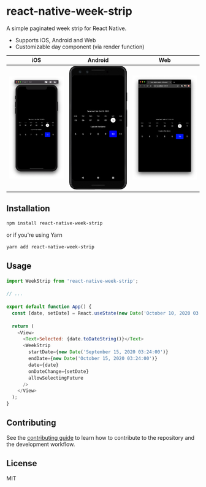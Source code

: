 # react-native-week-strip

A simple paginated week strip for React Native.

- Supports iOS, Android and Web
- Customizable day component (via render function)

| iOS          | Android          | Web          |
| ------------ | ---------------- | ------------ |
| ![](ios.png) | ![](android.png) | ![](web.png) |

## Installation

```sh
npm install react-native-week-strip
```

or if you're using Yarn

```sh
yarn add react-native-week-strip
```

## Usage

```js
import WeekStrip from 'react-native-week-strip';

// ...

export default function App() {
  const [date, setDate] = React.useState(new Date('October 10, 2020 03:24:00'));

  return (
    <View>
      <Text>Selected: {date.toDateString()}</Text>
      <WeekStrip
        startDate={new Date('September 15, 2020 03:24:00')}
        endDate={new Date('October 15, 2020 03:24:00')}
        date={date}
        onDateChange={setDate}
        allowSelectingFuture
      />
    </View>
  );
}
```

## Contributing

See the [contributing guide](CONTRIBUTING.md) to learn how to contribute to the repository and the development workflow.

## License

MIT
